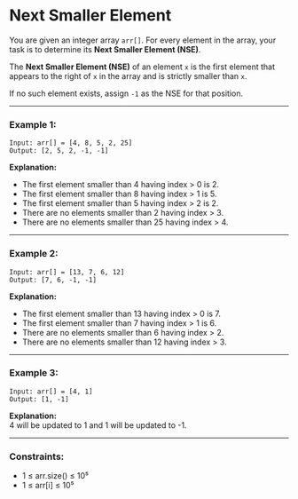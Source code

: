 # Next Smaller Element

You are given an integer array `arr[]`. For every element in the array, your task is to determine its **Next Smaller Element (NSE)**.

The **Next Smaller Element (NSE)** of an element `x` is the first element that appears to the right of `x` in the array and is strictly smaller than `x`.

If no such element exists, assign `-1` as the NSE for that position.

---

### Example 1:

```
Input: arr[] = [4, 8, 5, 2, 25]
Output: [2, 5, 2, -1, -1]
```

**Explanation:**

- The first element smaller than 4 having index > 0 is 2.
- The first element smaller than 8 having index > 1 is 5.
- The first element smaller than 5 having index > 2 is 2.
- There are no elements smaller than 2 having index > 3.
- There are no elements smaller than 25 having index > 4.

---

### Example 2:

```
Input: arr[] = [13, 7, 6, 12]
Output: [7, 6, -1, -1]
```

**Explanation:**

- The first element smaller than 13 having index > 0 is 7.
- The first element smaller than 7 having index > 1 is 6.
- There are no elements smaller than 6 having index > 2.
- There are no elements smaller than 12 having index > 3.

---

### Example 3:

```
Input: arr[] = [4, 1]
Output: [1, -1]
```

**Explanation:**  
4 will be updated to 1 and 1 will be updated to -1.

---

### Constraints:

- 1 ≤ arr.size() ≤ 10⁵
- 1 ≤ arr[i] ≤ 10⁵
